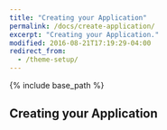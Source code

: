 ```yaml
---
title: "Creating your Application"
permalink: /docs/create-application/
excerpt: "Creating your Application."
modified: 2016-08-21T17:19:29-04:00
redirect_from:
  - /theme-setup/
---
```


{% include base_path %}

## Creating your Application
